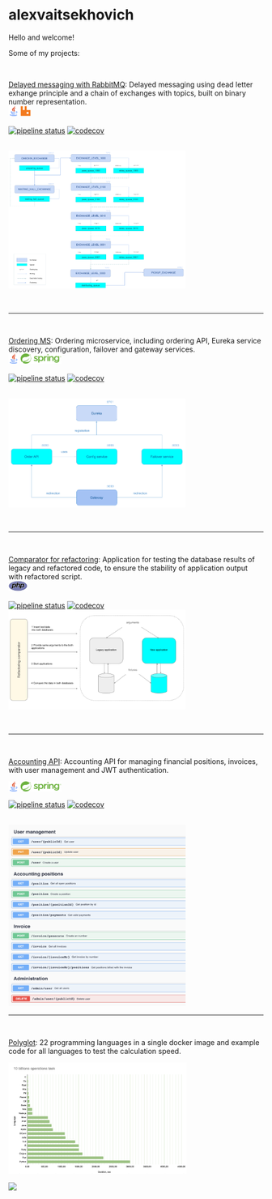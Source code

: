 # alexvaitsekhovich

Hello and welcome! 

Some of my projects:

<br>

[Delayed messaging with RabbitMQ](https://github.com/alexvaitsekhovich/delayed-messaging-with-rabbitmq):
Delayed messaging using dead letter exhange principle and a chain of exchanges with topics, built on binary number representation. 
<br>
<img src="https://github.com/alexvaitsekhovich/images/blob/main/java.png" width="20" height="20" alt="Java">
<img src="https://github.com/alexvaitsekhovich/images/blob/main/rabbit.png" width="20" height="20" alt="RabbitMQ">
<br><br>
[![pipeline status](https://gitlab.com/alex.vaitsekhovich/delayed-messaging-with-rabbitmq/badges/main/pipeline.svg)](https://gitlab.com/alex.vaitsekhovich/delayed-messaging-with-rabbitmq/pipelines) 
[![codecov](https://codecov.io/gh/alexvaitsekhovich/delayed-messaging-with-rabbitmq/branch/main/graph/badge.svg)](https://codecov.io/gh/alexvaitsekhovich/delayed-messaging-with-rabbitmq)

<br>
<a href="https://github.com/alexvaitsekhovich/delayed-messaging-with-rabbitmq"><img src="https://github.com/alexvaitsekhovich/images/blob/main/mqdelay.png" width="350" height="273" alt="MQ-delay"></a>

<br><hr><br>

[Ordering MS](https://github.com/alexvaitsekhovich/ordering-ms-starter):
Ordering microservice, including ordering API, Eureka service discovery, configuration, failover and gateway services.
<br>
<img src="https://github.com/alexvaitsekhovich/images/blob/main/java.png" width="20" height="20" alt="Java">
<img src="https://github.com/alexvaitsekhovich/images/blob/main/spring.png" width="80" height="20" alt="Spring">
<br><br>
[![pipeline status](https://gitlab.com/alex.vaitsekhovich/order-api/badges/master/pipeline.svg)](https://gitlab.com/alex.vaitsekhovich/order-api//pipelines)
[![codecov](https://codecov.io/gh/alexvaitsekhovich/order-api/branch/master/graph/badge.svg)](https://codecov.io/gh/alexvaitsekhovich/order-api)

<br>
<a href="https://github.com/alexvaitsekhovich/ordering-ms-starter"><img src="https://github.com/alexvaitsekhovich/images/blob/main/ordering-ms.png" width="350" height="216" alt="MQ-delay"></a>

<br><hr><br>

[Comparator for refactoring](https://github.com/alexvaitsekhovich/refactoring_comparator):
Application for testing the database results of legacy and refactored code, to ensure the stability of application output with refactored script. 
<br>
<img src="https://github.com/alexvaitsekhovich/images/blob/main/php.png" width="37" height="20" alt="Php">
<br><br>
[![pipeline status](https://gitlab.com/alex.vaitsekhovich/refactoring_comparator/badges/main/pipeline.svg)](https://gitlab.com/alex.vaitsekhovich/refactoring_comparator/pipelines) 
[![codecov](https://codecov.io/gh/alexvaitsekhovich/refactoring_comparator/branch/main/graph/badge.svg)](https://codecov.io/gh/alexvaitsekhovich/refactoring_comparator)
<br>
<a href="https://github.com/alexvaitsekhovich/refactoring_comparator"><img src="https://github.com/alexvaitsekhovich/images/blob/main/rcomparator.png" width="350" height="197" alt="Refactoring comparator"></a>

<br><hr><br>

[Accounting API](https://github.com/alexvaitsekhovich/accounting-api):
Accounting API for managing financial positions, invoices, with user management and JWT authentication.

<img src="https://github.com/alexvaitsekhovich/images/blob/main/java.png" width="20" height="20" alt="Java"> <img src="https://github.com/alexvaitsekhovich/images/blob/main/spring.png" width="80" height="20" alt="Spring">

[![pipeline status](https://gitlab.com/alex.vaitsekhovich/accounting-api/badges/main/pipeline.svg)](https://gitlab.com/alex.vaitsekhovich/accounting-api/pipelines)  [![codecov](https://codecov.io/gh/alexvaitsekhovich/accounting-api/branch/main/graph/badge.svg)](https://codecov.io/gh/alexvaitsekhovich/accounting-api)

<br>

<img src="https://github.com/alexvaitsekhovich/images/blob/main/accounting_api.png" width="350px" height="359px" alt="Accounting API endpoints">
<br><hr><br>


[Polyglot](https://github.com/alexvaitsekhovich/polyglot):
22 programming languages in a single docker image and example code for all languages to test the calculation speed.

<a href="https://github.com/alexvaitsekhovich/polyglot"><img src="https://raw.githubusercontent.com/alexvaitsekhovich/polyglot/main/img/Speed.png" width="352" height="220" alt="Polyglot"></a>





![](https://visitor-badge.glitch.me/badge?page_id=alexvaitsekhovich.alexvaitsekhovich)
